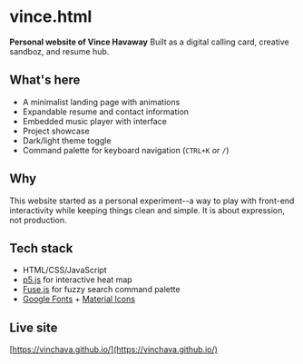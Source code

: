 # vince.html
**Personal website of Vince Havaway**
Built as a digital calling card, creative sandboz, and resume hub.

## What's here
- A minimalist landing page with animations
- Expandable resume and contact information
- Embedded music player with interface
- Project showcase
- Dark/light theme toggle
- Command palette for keyboard navigation (`CTRL+K` or `/`)

## Why
This website started as a personal experiment--a way to play with front-end interactivity while keeping things clean and simple. It is about expression, not production.

## Tech stack
- HTML/CSS/JavaScript
- [p5.js](https://p5js.org/) for interactive heat map
- [Fuse.js](https://fusejs.io/) for fuzzy search command palette
- [Google Fonts](https://fonts.google.com/) + [Material Icons](https://fonts.google.com/icons)

## Live site
[https://vinchava.github.io/](https://vinchava.github.io/)